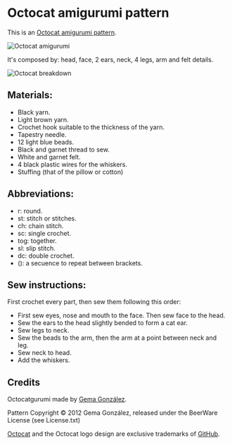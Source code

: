 # Octocat amigurumi pattern

This is an [Octocat amigurumi pattern](http://gemgon.github.com/Octocat).

![Octocat amigurumi](https://github.com/gemgon/Octocat/raw/master/octocat.jpg "Octocat amigurumi")

It's composed by: head, face, 2 ears, neck, 4 legs, arm and felt details.

![Octocat breakdown](https://github.com/belen-albeza/Octocat/raw/master/breakdown.jpg "Octocat breakdown")

## Materials:

* Black yarn.
* Light brown yarn.
* Crochet hook suitable to the thickness of the yarn.
* Tapestry needle.
* 12 light blue beads.
* Black and garnet thread to sew.
* White and garnet felt.
* 4 black plastic wires for the whiskers.
* Stuffing (that of the pillow or cotton)

## Abbreviations:

* r: round.
* st: stitch or stitches.
* ch: chain stitch.
* sc: single crochet.
* tog: together.
* sl: slip stitch.
* dc: double crochet.
* (): a secuence to repeat between brackets.

## Sew instructions:

First crochet every part, then sew them following this order:

* First sew eyes, nose and mouth to the face. Then sew face to the head. 
* Sew the ears to the head slightly bended to form a cat ear.
* Sew legs to neck.
* Sew the beads to the arm, then the arm at a point between neck and leg.
* Sew neck to head.
* Add the whiskers.

## Credits

Octocatgurumi made by [Gema González](http://twitter.com/gemgon).

Pattern Copyright © 2012 Gema González, released under the BeerWare License (see License.txt)

[Octocat](http://octodex.github.com) and the Octocat logo design are exclusive trademarks of [GitHub](http://github.com).


